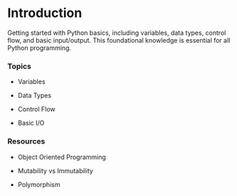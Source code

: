 # Introduction

Getting started with Python basics, including variables, data types, control flow, and basic input/output. This foundational knowledge is essential for all Python programming.

### Topics

- Variables

- Data Types

- Control Flow

- Basic I/O


### Resources

- Object Oriented Programming

- Mutability vs Immutability

- Polymorphism
